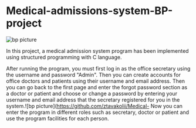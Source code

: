 # Medical-admissions-system-BP-project



![bp picture](https://github.com/ztavakolii/Medical-admissions-system-BP-project/assets/119357206/215c1cbb-ea5f-400e-8912-ddb79c45125f)

In this project, a medical admission system program has been implemented using structured programming with C language.

After running the program, you must first log in as the office secretary using the username and password "Admin". Then you can create accounts for office doctors and patients using their username and email address. Then you can go back to the first page and enter the forgot password section as a doctor or patient and choose or change a password by entering your username and email address that the secretary registered for you in the system.![bp picture](https://github.com/ztavakolii/Medical-
Now you can enter the program in different roles such as secretary, doctor or patient and use the program facilities for each person.
